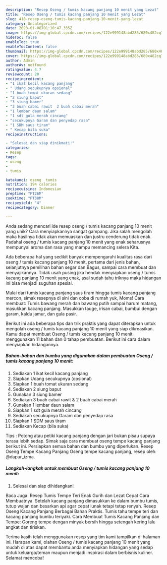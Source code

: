 ```yaml
---
description: "Resep Oseng / tumis kacang panjang 10 menit yang Lezat"
title: "Resep Oseng / tumis kacang panjang 10 menit yang Lezat"
slug: 418-resep-oseng-tumis-kacang-panjang-10-menit-yang-lezat
category: Uncategorized
date: 2023-01-08T01:10:47.335Z
image: https://img-global.cpcdn.com/recipes/122e999148abd285/680x482cq70/oseng-tumis-kacang-panjang-10-menit-foto-resep-utama.jpg
hideToc: false
enableToc: true
enableTocContent: false
thumbnail: https://img-global.cpcdn.com/recipes/122e999148abd285/680x482cq70/oseng-tumis-kacang-panjang-10-menit-foto-resep-utama.jpg
cover: https://img-global.cpcdn.com/recipes/122e999148abd285/680x482cq70/oseng-tumis-kacang-panjang-10-menit-foto-resep-utama.jpg
author: Admin
authorAv: notfound
ratingvalue: 4.7
reviewcount: 20
recipeingredient:
- "1 ikat kecil kacang panjang"
- " Udang secukupnya opsional"
- "1 buah tomat ukuran sedang"
- "2 siung baput"
- "3 siung bamer"
- "3 buah cabai rawit  2 buah cabai merah"
- "1 lembar daun salam"
- "1 sdt gula merah cincang"
- "secukupnya Garam dan penyedap rasa"
- "1 SDM saus tiram"
- " Kecap bila suka"
recipeinstructions:

- "Selesai dan siap dinikmati!"
categories:
- Resep
tags:
- oseng
- 
- tumis

katakunci: oseng  tumis 
nutrition: 194 calories
recipecuisine: Indonesian
preptime: "PT26M"
cooktime: "PT38M"
recipeyield: "4"
recipecategory: Dinner

---
```





Anda sedang mencari ide resep oseng / tumis kacang panjang 10 menit yang unik? Cara menyiapkannya sangat gampang. Jika salah mengolah maka hasilnya tidak akan memuaskan dan justru cenderung tidak enak. Padahal oseng / tumis kacang panjang 10 menit yang enak seharusnya mempunyai aroma dan rasa yang mampu memancing selera Kita.





Ada beberapa hal yang sedikit banyak mempengaruhi kualitas rasa dari oseng / tumis kacang panjang 10 menit, pertama dari jenis bahan, selanjutnya pemilihan bahan segar dan Bagus, sampai cara membuat dan menyajikannya. Tidak usah pusing jika hendak menyiapkan oseng / tumis kacang panjang 10 menit yang enak,      asal sudah tahu triknya maka hidangan ini bisa menjadi suguhan spesial.














Mulai dari tumis kacang panjang saus tiram hingga tumis kacang panjang mercon, simak resepnya di sini dan coba di rumah yuk, Moms! Cara membuat: Tumis bawang merah dan bawang putih sampai harum matang, masukkan kacang panjang. Masukkan tauge, irisan cabai, bumbui dengan garam, kaldu jamur, dan gula pasir.






Berikut ini ada beberapa tips dan trik praktis yang dapat diterapkan untuk mengolah oseng / tumis kacang panjang 10 menit yang siap dikreasikan. Kamu dapat membuat Oseng / tumis kacang panjang 10 menit menggunakan 11 bahan dan 0 tahap pembuatan. Berikut ini cara dalam menyiapkan hidangannya.

<!--inarticleads1-->

##### Bahan-bahan dan bumbu yang digunakan dalam pembuatan Oseng / tumis kacang panjang 10 menit:

1. Sediakan 1 ikat kecil kacang panjang
1. Siapkan  Udang secukupnya (opsional)
1. Siapkan 1 buah tomat ukuran sedang
1. Sediakan 2 siung baput
1. Gunakan 3 siung bamer
1. Sediakan 3 buah cabai rawit &amp; 2 buah cabai merah
1. Gunakan 1 lembar daun salam
1. Siapkan 1 sdt gula merah cincang
1. Sediakan secukupnya Garam dan penyedap rasa
1. Siapkan 1 SDM saus tiram
1. Sediakan  Kecap (bila suka)


Tips : Potong atau petiki kacang panjang dengan jari bukan pisau supaya terasa lebih sedap. Simak saja cara membuat oseng tempe kacang panjang berikut ini. Persiapkan semua bahan dan bumbu yang diperlukan. Resep Oseng Tempe Kacang Panjang Oseng tempe kacang panjang, resep oleh: @dapur_izma. 

<!--inarticleads2-->

##### Langkah-langkah untuk membuat Oseng / tumis kacang panjang 10 menit:


1. Selesai dan siap dihidangkan!

Baca Juga: Resep Tumis Tempe Teri Enak Gurih dan Lezat Cepat Cara Membuatnya. Setelah kacang panjang dimasukkan ke dalam bumbu tumis, tutup wajan dan besarkan api agar cepat lunak tetapi tetap renyah. Resep Oseng Kacang Panjang Berbagai Bahan Praktis. Tumis tahu tempe teri dan kacang panjang bumbu teriyaki. Cara Membuat Tumis Kacang Panjang dan Tempe: Goreng tempe dengan minyak bersih hingga setengah kering lalu angkat dan tiriskan. 

Terima kasih telah menggunakan resep yang tim kami tampilkan di halaman ini. Harapan kami, olahan Oseng / tumis kacang panjang 10 menit yang mudah di atas dapat membantu anda menyiapkan hidangan yang sedap untuk keluarga/teman maupun menjadi inspirasi dalam berbisnis kuliner. Selamat mencoba!

